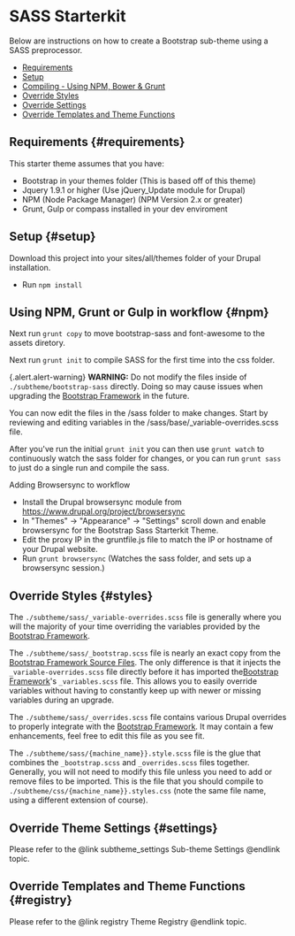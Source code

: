 <!-- @file Instructions for subtheming using the Sass Starterkit. -->
<!-- @defgroup subtheme_sass -->
<!-- @ingroup subtheme -->

# SASS Starterkit

Below are instructions on how to create a Bootstrap sub-theme using a SASS
preprocessor.

- [Requirements](#requirements)
- [Setup](#setup)
- [Compiling - Using NPM, Bower & Grunt](#npm)
- [Override Styles](#styles)
- [Override Settings](#settings)
- [Override Templates and Theme Functions](#registry)

## Requirements {#requirements}
This starter theme assumes that you have:
- Bootstrap in your themes folder (This is based off of this theme)
- Jquery 1.9.1 or higher (Use jQuery_Update module for Drupal)
- NPM (Node Package Manager) (NPM Version 2.x or greater)
- Grunt, Gulp or compass installed in your dev enviroment 


## Setup {#setup}
Download this project into your sites/all/themes folder of your Drupal
installation.

-  Run `npm install`

## Using NPM, Grunt or Gulp in workflow {#npm}

Next run `grunt copy` to move bootstrap-sass and font-awesome to the assets diretory.

Next run `grunt init` to compile SASS for the first time into the css folder.

{.alert.alert-warning} **WARNING:** Do not modify the files inside of
`./subtheme/bootstrap-sass` directly. Doing so may cause issues when upgrading
the [Bootstrap Framework] in the future.

You can now edit the files in the /sass folder to make changes. Start by
reviewing and editing variables in the /sass/base/_variable-overrides.scss file.

After you've run the initial `grunt init` you can then use `grunt watch` to
continuously watch the sass folder for changes, or you can run `grunt sass`
to just do a single  run and compile the sass.

Adding Browsersync to workflow

- Install the Drupal browsersync module from
https://www.drupal.org/project/browsersync
- In "Themes" -> "Appearance" -> "Settings" scroll down and enable browsersync
for the Bootstrap Sass Starterkit Theme.
- Edit the proxy IP in the gruntfile.js file to match the IP or hostname of
your Drupal website.
- Run `grunt browsersync` (Watches the sass folder, and sets up a browsersync
session.)

## Override Styles {#styles}
The `./subtheme/sass/_variable-overrides.scss` file is generally where you will
the majority of your time overriding the variables provided by the [Bootstrap
Framework].

The `./subtheme/sass/_bootstrap.scss` file is nearly an exact copy from the
[Bootstrap Framework Source Files]. The only difference is that it injects the
`_variable-overrides.scss` file directly before it has imported the[Bootstrap
Framework]'s `_variables.scss` file. This allows you to easily override
variables without having to constantly keep up with newer or missing variables
during an upgrade.

The `./subtheme/sass/_overrides.scss` file contains various Drupal overrides to
properly integrate with the [Bootstrap Framework]. It may contain a few
enhancements, feel free to edit this file as you see fit.

The `./subtheme/sass/{machine_name}}.style.scss` file is the glue that combines the
`_bootstrap.scss` and `_overrides.scss` files together. Generally, you will not
need to modify this file unless you need to add or remove files to be imported.
This is the file that you should compile to `./subtheme/css/{machine_name}}.styles.css` (note
the same file name, using a different extension of course).

## Override Theme Settings {#settings}
Please refer to the @link subtheme_settings Sub-theme Settings @endlink topic.

## Override Templates and Theme Functions {#registry}
Please refer to the @link registry Theme Registry @endlink topic.

[Bootstrap Framework]: http://getbootstrap.com
[Bootstrap Framework Source Files]: https://github.com/twbs/bootstrap/releases
[SASS]: http://sass-lang.com/
